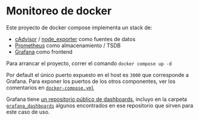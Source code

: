 # Monitoreo de docker

Este proyecto de docker compose implementa un stack de:
- [cAdvisor] / [node_exporter] como fuentes de datos
- [Prometheus] como almacenamiento / TSDB
- [Grafana] como frontend

Para arrancar el proyecto, correr el comando `docker compose up -d`

Por default el único puerto expuesto en el host es `3000` que corresponde a Grafana.
Para exponer los puertos de los otros componentes, ver los comentarios en [`docker-compose.yml`](docker-compose.yml)

Grafana tiene [un repositorio público de dashboards](https://grafana.com/grafana/dashboards/), incluyo en la carpeta [`grafana_dashboards`](grafana_dashboards/) algunos encontrados en ese repositorio que sirven para este caso de uso.

[cAdvisor]: https://github.com/google/cadvisor
[node_exporter]: https://github.com/prometheus/node_exporter
[Prometheus]: https://prometheus.io/
[Grafana]: https://grafana.com/